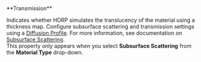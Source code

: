 <tr>
<td>**Transmission**</td>
<td>

Indicates whether HDRP simulates the translucency of the material using a thickness map. Configure subsurface scattering and transmission settings using a [Diffusion Profile](../../../Diffusion-Profile.md). For more information, see documentation on [Subsurface Scattering](../../../Subsurface-Scattering.md).<br />This property only appears when you select **Subsurface Scattering** from the **Material Type** drop-down.

</td>
</tr>

